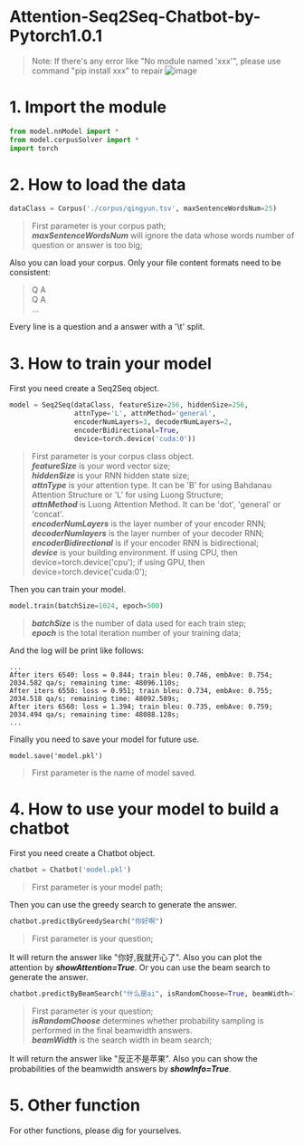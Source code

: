 Attention-Seq2Seq-Chatbot-by-Pytorch1.0.1
===
>Note: If there's any error like "No module named 'xxx'", please use command "pip install xxx" to repair
![image](https://github.com/wudejian789/Attention-Seq2Seq-Chatbot-by-Pytorch1.0.1/image/totalModel.png)
# 1. Import the module
```python
from model.nnModel import *
from model.corpusSolver import *
import torch
```
# 2. How to load the data
```python
dataClass = Corpus('./corpus/qingyun.tsv', maxSentenceWordsNum=25)
```
>First parameter is your corpus path;  
>***maxSentenceWordsNum*** will ignore the data whose words number of question or answer is too big;  

Also you can load your corpus. Only your file content formats need to be consistent:
>Q  A  
>Q  A  
>...

Every line is a question and a answer with a '\t' split.
# 3. How to train your model
First you need create a Seq2Seq object.
```python
model = Seq2Seq(dataClass, featureSize=256, hiddenSize=256, 
                attnType='L', attnMethod='general', 
                encoderNumLayers=3, decoderNumLayers=2, 
                encoderBidirectional=True, 
                device=torch.device('cuda:0'))
```
>First parameter is your corpus class object.  
>***featureSize*** is your word vector size;  
>***hiddenSize*** is your RNN hidden state size;  
>***attnType*** is your attention type. It can be 'B' for using Bahdanau Attention Structure or 'L' for using Luong Structure;  
> ***attnMethod*** is Luong Attention Method. It can be 'dot', 'general' or 'concat'.  
>***encoderNumLayers*** is the layer number of your encoder RNN;  
>***decoderNumlayers*** is the layer number of your decoder RNN;  
>***encoderBidirectional*** is if your encoder RNN is bidirectional;  
>***device*** is your building environment. If using CPU, then device=torch.device('cpu'); if using GPU, then device=torch.device('cuda:0');  

Then you can train your model.
```python
model.train(batchSize=1024, epoch=500)
```
>***batchSize*** is the number of data used for each train step;  
>***epoch*** is the total iteration number of your training data;  

And the log will be print like follows:
```
...
After iters 6540: loss = 0.844; train bleu: 0.746, embAve: 0.754; 2034.582 qa/s; remaining time: 48096.110s;
After iters 6550: loss = 0.951; train bleu: 0.734, embAve: 0.755; 2034.518 qa/s; remaining time: 48092.589s;
After iters 6560: loss = 1.394; train bleu: 0.735, embAve: 0.759; 2034.494 qa/s; remaining time: 48088.128s;
...
```
Finally you need to save your model for future use.
```
model.save('model.pkl')
```
>First parameter is the name of model saved.  
# 4. How to use your model to build a chatbot
First you need create a Chatbot object.
```python
chatbot = Chatbot('model.pkl')
```
>First parameter is your model path;  

Then you can use the greedy search to generate the answer.
```python
chatbot.predictByGreedySearch("你好啊")
```
>First parameter is your question;  

It will return the answer like "你好,我就开心了". Also you can plot the attention by ***showAttention=True***.
Or you can use the beam search to generate the answer.
```python
chatbot.predictByBeamSearch("什么是ai", isRandomChoose=True, beamWidth=10)
```
>First parameter is your question;  
>***isRandomChoose*** determines whether probability sampling is performed in the final beamwidth answers.  
>***beamWidth*** is the search width in beam search;   

It will return the answer like "反正不是苹果". Also you can show the probabilities of the beamwidth answers by ***showInfo=True***.
# 5. Other function
For other functions, please dig for yourselves.
